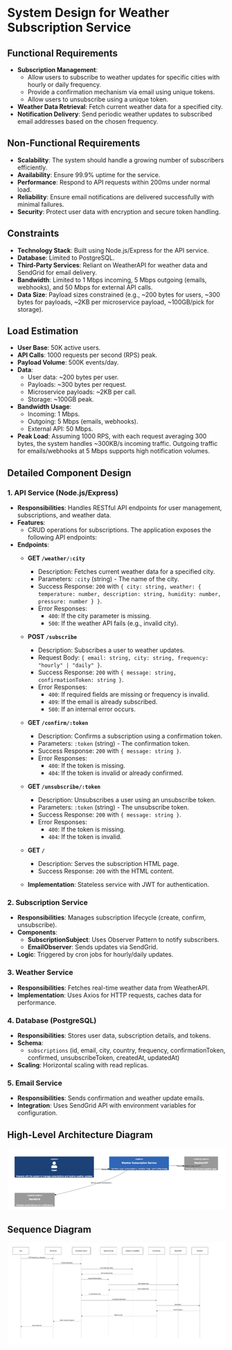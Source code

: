 # System Design for Weather Subscription Service

## Functional Requirements

- **Subscription Management**: 
  - Allow users to subscribe to weather updates for specific cities with hourly or daily frequency.
  - Provide a confirmation mechanism via email using unique tokens.
  - Allow users to unsubscribe using a unique token.
- **Weather Data Retrieval**: Fetch current weather data for a specified city.
- **Notification Delivery**: Send periodic weather updates to subscribed email addresses based on the chosen frequency.

## Non-Functional Requirements

- **Scalability**: The system should handle a growing number of subscribers efficiently.
- **Availability**: Ensure 99.9% uptime for the service.
- **Performance**: Respond to API requests within 200ms under normal load.
- **Reliability**: Ensure email notifications are delivered successfully with minimal failures.
- **Security**: Protect user data with encryption and secure token handling.

## Constraints

- **Technology Stack**: Built using Node.js/Express for the API service.
- **Database**: Limited to PostgreSQL.
- **Third-Party Services**: Reliant on WeatherAPI for weather data and SendGrid for email delivery.
- **Bandwidth**: Limited to 1 Mbps incoming, 5 Mbps outgoing (emails, webhooks), and 50 Mbps for external API calls.
- **Data Size**: Payload sizes constrained (e.g., ~200 bytes for users, ~300 bytes for payloads, ~2KB per microservice payload, ~100GB/pick for storage).

## Load Estimation

- **User Base**: 50K active users.
- **API Calls**: 1000 requests per second (RPS) peak.
- **Payload Volume**: 500K events/day.
- **Data**: 
  - User data: ~200 bytes per user.
  - Payloads: ~300 bytes per request.
  - Microservice payloads: ~2KB per call.
  - Storage: ~100GB peak.
- **Bandwidth Usage**:
  - Incoming: 1 Mbps.
  - Outgoing: 5 Mbps (emails, webhooks).
  - External API: 50 Mbps.
- **Peak Load**: Assuming 1000 RPS, with each request averaging 300 bytes, the system handles ~300KB/s incoming traffic. Outgoing traffic for emails/webhooks at 5 Mbps supports high notification volumes.

## Detailed Component Design

### 1. API Service (Node.js/Express)
- **Responsibilities**: Handles RESTful API endpoints for user management, subscriptions, and weather data.
- **Features**:
  - CRUD operations for subscriptions.
    The application exposes the following API endpoints:
- **Endpoints**:
  - **GET `/weather/:city`**
    - Description: Fetches current weather data for a specified city.
    - Parameters: `:city` (string) - The name of the city.
    - Success Response: `200` with `{ city: string, weather: { temperature: number, description: string, humidity: number, pressure: number } }`.
    - Error Responses:
      - `400`: If the city parameter is missing.
      - `500`: If the weather API fails (e.g., invalid city).

  - **POST `/subscribe`**
    - Description: Subscribes a user to weather updates.
    - Request Body: `{ email: string, city: string, frequency: "hourly" | "daily" }`.
    - Success Response: `200` with `{ message: string, confirmationToken: string }`.
    - Error Responses:
      - `400`: If required fields are missing or frequency is invalid.
      - `409`: If the email is already subscribed.
      - `500`: If an internal error occurs.

  - **GET `/confirm/:token`**
    - Description: Confirms a subscription using a confirmation token.
    - Parameters: `:token` (string) - The confirmation token.
    - Success Response: `200` with `{ message: string }`.
    - Error Responses:
      - `400`: If the token is missing.
      - `404`: If the token is invalid or already confirmed.

  - **GET `/unsubscribe/:token`**
    - Description: Unsubscribes a user using an unsubscribe token.
    - Parameters: `:token` (string) - The unsubscribe token.
    - Success Response: `200` with `{ message: string }`.
    - Error Responses:
      - `400`: If the token is missing.
      - `404`: If the token is invalid.

  - **GET `/`**
    - Description: Serves the subscription HTML page.
    - Success Response: `200` with the HTML content.
  - **Implementation**: Stateless service with JWT for authentication.

### 2. Subscription Service
- **Responsibilities**: Manages subscription lifecycle (create, confirm, unsubscribe).
- **Components**:
  - **SubscriptionSubject**: Uses Observer Pattern to notify subscribers.
  - **EmailObserver**: Sends updates via SendGrid.
- **Logic**: Triggered by cron jobs for hourly/daily updates.

### 3. Weather Service
- **Responsibilities**: Fetches real-time weather data from WeatherAPI.
- **Implementation**: Uses Axios for HTTP requests, caches data for performance.

### 4. Database (PostgreSQL)
- **Responsibilities**: Stores user data, subscription details, and tokens.
- **Schema**:
  - `subscriptions` (id, email, city, country, frequency, confirmationToken, confirmed, unsubscribeToken, createdAt, updatedAt)
- **Scaling**: Horizontal scaling with read replicas.

### 5. Email Service
- **Responsibilities**: Sends confirmation and weather update emails.
- **Integration**: Uses SendGrid API with environment variables for configuration.

## High-Level Architecture Diagram

![C4 Diagram](c4-diagram.png)

## Sequence Diagram 

![Sequence Diagram ](sequence-diagram.png)

